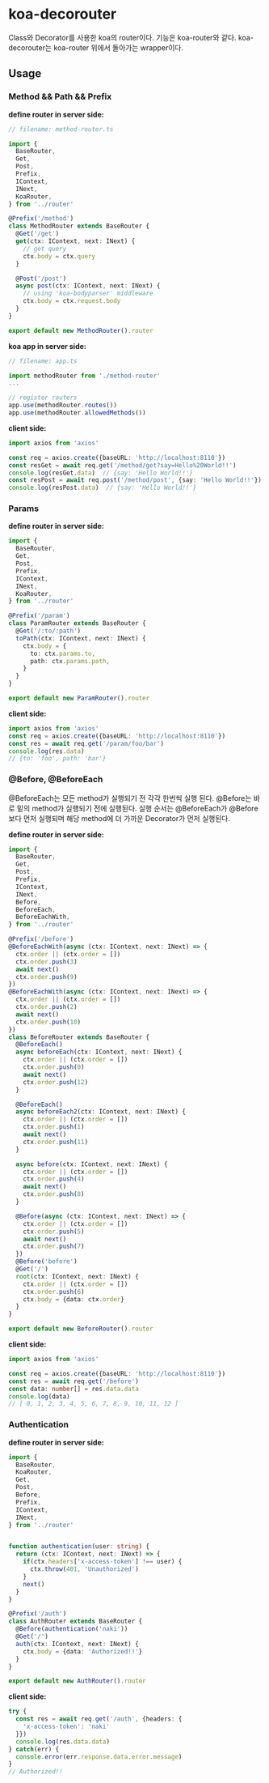 # koa-decorouter

Class와 Decorator를 사용한 koa의 router이다. 기능은 koa-router와 같다. koa-decorouter는 koa-router 위에서 돌아가는 wrapper이다.


## Usage

### Method && Path && Prefix

**define router in server side:**

```ts
// filename: method-router.ts

import {
  BaseRouter,
  Get,
  Post,
  Prefix,
  IContext,
  INext,
  KoaRouter,
} from '../router'

@Prefix('/method')
class MethodRouter extends BaseRouter {
  @Get('/get')
  get(ctx: IContext, next: INext) {
    // get query
    ctx.body = ctx.query
  }

  @Post('/post')
  async post(ctx: IContext, next: INext) {
    // using 'koa-bodyparser' middleware
    ctx.body = ctx.request.body
  }
}

export default new MethodRouter().router
```

**koa app in server side:**

```ts
// filename: app.ts

import methodRouter from './method-router'
...

// register routers
app.use(methodRouter.routes())
app.use(methodRouter.allowedMethods())
```

**client side:**

```ts
import axios from 'axios'

const req = axios.create({baseURL: 'http://localhost:8110'})
const resGet = await req.get('/method/get?say=Hello%20World!!')
console.log(resGet.data)  // {say: 'Hello World!!'}
const resPost = await req.post('/method/post', {say: 'Hello World!!'})
console.log(resPost.data)  // {say: 'Hello World!!'}
```


### Params

**define router in server side:**

```ts
import {
  BaseRouter,
  Get,
  Post,
  Prefix,
  IContext,
  INext,
  KoaRouter,
} from '../router'

@Prefix('/param')
class ParamRouter extends BaseRouter {
  @Get('/:to/:path')
  toPath(ctx: IContext, next: INext) {
    ctx.body = {
      to: ctx.params.to,
      path: ctx.params.path,
    }
  }
}

export default new ParamRouter().router
```

**client side:**

```ts
import axios from 'axios'
const req = axios.create({baseURL: 'http://localhost:8110'})
const res = await req.get('/param/foo/bar')
console.log(res.data)
// {to: 'foo', path: 'bar'}
```


### @Before, @BeforeEach

@BeforeEach는 모든 method가 실행되기 전 각각 한번씩 실행 된다. @Before는 바로 밑의 method가 실행되기 전에 실행된다. 실행 순서는 @BeforeEach가 @Before보다 먼저 실행되며 해당 method에 더 가까운 Decorator가 먼저 실행된다.

**define router in server side:**

```ts
import {
  BaseRouter,
  Get,
  Post,
  Prefix,
  IContext,
  INext,
  Before,
  BeforeEach,
  BeforeEachWith,
} from '../router'

@Prefix('/before')
@BeforeEachWith(async (ctx: IContext, next: INext) => {
  ctx.order || (ctx.order = [])
  ctx.order.push(3)
  await next()
  ctx.order.push(9)
})
@BeforeEachWith(async (ctx: IContext, next: INext) => {
  ctx.order || (ctx.order = [])
  ctx.order.push(2)
  await next()
  ctx.order.push(10)
})
class BeforeRouter extends BaseRouter {
  @BeforeEach()
  async beforeEach(ctx: IContext, next: INext) {
    ctx.order || (ctx.order = [])
    ctx.order.push(0)
    await next()
    ctx.order.push(12)
  }

  @BeforeEach()
  async beforeEach2(ctx: IContext, next: INext) {
    ctx.order || (ctx.order = [])
    ctx.order.push(1)
    await next()
    ctx.order.push(11)
  }

  async before(ctx: IContext, next: INext) {
    ctx.order || (ctx.order = [])
    ctx.order.push(4)
    await next()
    ctx.order.push(8)
  }

  @Before(async (ctx: IContext, next: INext) => {
    ctx.order || (ctx.order = [])
    ctx.order.push(5)
    await next()
    ctx.order.push(7)
  })
  @Before('before')
  @Get('/')
  root(ctx: IContext, next: INext) {
    ctx.order || (ctx.order = [])
    ctx.order.push(6)
    ctx.body = {data: ctx.order}
  }
}

export default new BeforeRouter().router
```

**client side:**

```ts
import axios from 'axios'

const req = axios.create({baseURL: 'http://localhost:8110'})
const res = await req.get('/before')
const data: number[] = res.data.data
console.log(data)
// [ 0, 1, 2, 3, 4, 5, 6, 7, 8, 9, 10, 11, 12 ]
```


### Authentication

**define router in server side:**

```ts
import {
  BaseRouter,
  KoaRouter,
  Get,
  Post,
  Before,
  Prefix,
  IContext,
  INext,
} from '../router'


function authentication(user: string) {
  return (ctx: IContext, next: INext) => {
    if(ctx.headers['x-access-token'] !== user) {
      ctx.throw(401, 'Unauthorized')
    }
    next()
  }
}

@Prefix('/auth')
class AuthRouter extends BaseRouter {
  @Before(authentication('naki'))
  @Get('/')
  auth(ctx: IContext, next: INext) {
    ctx.body = {data: 'Authorized!!'}
  }
}

export default new AuthRouter().router
```

**client side:**

```ts
try {
  const res = await req.get('/auth', {headers: {
    'x-access-token': 'naki'
  }})
  console.log(res.data.data)
} catch(err) {
  console.error(err.response.data.error.message)
}
// Authorized!!
```